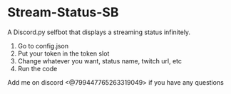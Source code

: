 # Stream-Status-SB

A Discord.py selfbot that displays a streaming status infinitely.

1. Go to config.json
2. Put your token in the token slot
3. Change whatever you want, status name, twitch url, etc
4. Run the code

Add me on discord <@799447765263319049> if you have any questions
